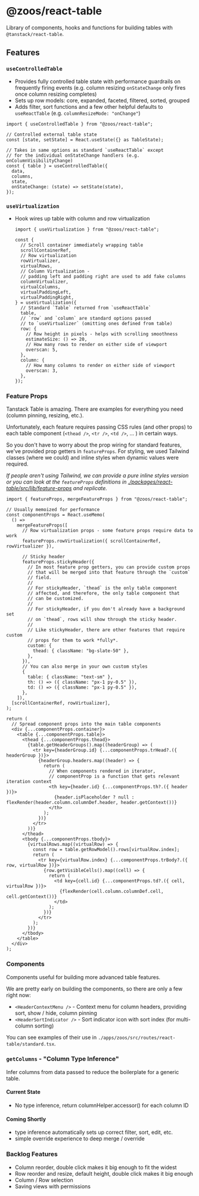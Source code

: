 # @zoos/react-table

Library of components, hooks and functions for building tables with `@tanstack/react-table`.

## Features

### `useControlledTable`

- Provides fully controlled table state with performance guardrails on frequently firing events (e.g. column resizing `onStateChange` only fires once column resizing completes)
- Sets up row models: core, expanded, faceted, filtered, sorted, grouped
- Adds filter, sort functions and a few other helpful defaults to `useReactTable` (e.g. `columnResizeMode: "onChange"`)

```tsx
import { useControlledTable } from "@zoos/react-table";

// Controlled external table state
const [state, setState] = React.useState({} as TableState);

// Takes in same options as standard `useReactTable` except
// for the individual onStateChange handlers (e.g. onColumnVisibilityChange)
const { table } = useControlledTable({
  data,
  columns,
  state,
  onStateChange: (state) => setState(state),
});
```

### `useVirtualization`

- Hook wires up table with column and row virtualization

  ```tsx
  import { useVirtualization } from "@zoos/react-table";

  const {
    // Scroll container immediately wrapping table
    scrollContainerRef,
    // Row virtualization
    rowVirtualizer,
    virtualRows,
    // Column Virtualization -
    // padding left and padding right are used to add fake columns
    columnVirtualizer,
    virtualColumns,
    virtualPaddingLeft,
    virtualPaddingRight,
  } = useVirtualization({
    // Standard `Table` returned from `useReactTable`
    table,
    // `row` and `column` are standard options passed
    // to `useVirtualizer` (omitting ones defined from table)
    row: {
      // Row height in pixels - helps with scrolling smoothness
      estimateSize: () => 20,
      // How many rows to render on either side of viewport
      overscan: 5,
    },
    column: {
      // How many columns to render on either side of viewport
      overscan: 3,
    },
  });
  ```

### Feature Props

Tanstack Table is amazing. There are examples for everything you need (column pinning, resizing, etc.).

Unfortunately, each feature requires passing CSS rules (and other props) to each table component (`<thead />`, `<tr />`, `<td />`, ... ) in certain ways.

So you don't have to worry about the prop wiring for standard features, we've provided prop getters in `featureProps`. For styling, we used Tailwind classes (where we could) and inline styles when dynamic values were required.

_If people aren't using Tailwind, we can provide a pure inline styles version or you can look at the `featureProps` definitions in [./packages/react-table/src/lib/feature-props](https://github.com/zoohilldata/zoos/tree/main/packages/react-table/src/lib/feature-props) and replicate._

```tsx
import { featureProps, mergeFeatureProps } from "@zoos/react-table";

// Usually memoized for performance
const componentProps = React.useMemo(
  () =>
    mergeFeatureProps([
      // Row virtualization props - some feature props require data to work
      featureProps.rowVirtualization({ scrollContainerRef, rowVirtualizer }),

      // Sticky header
      featureProps.stickyHeader({
        // In most feature prop getters, you can provide custom props
        // that will be merged into that feature through the `custom`
        // field.
        //
        // For stickyHeader, `thead` is the only table component
        // affected, and therefore, the only table component that
        // can be customized.
        //
        // For stickyHeader, if you don't already have a background set
        // on `thead`, rows will show through the sticky header.
        //
        // Like stickyHeader, there are other features that require custom
        // props for them to work *fully*.
        custom: {
          thead: { className: "bg-slate-50" },
        },
      }),
      // You can also merge in your own custom styles
      {
        table: { className: "text-sm" },
        th: () => ({ className: "px-1 py-0.5" }),
        td: () => ({ className: "px-1 py-0.5" }),
      },
    ]),
  [scrollContainerRef, rowVirtualizer],
);

return (
  // Spread component props into the main table components
  <div {...componentProps.container}>
    <table {...componentProps.table}>
      <thead {...componentProps.thead}>
        {table.getHeaderGroups().map((headerGroup) => (
          <tr key={headerGroup.id} {...componentProps.trHead?.({ headerGroup })}>
            {headerGroup.headers.map((header) => {
              return (
                // When components rendered in iterator,
                // componentProp is a function that gets relevant iteration context
                <th key={header.id} {...componentProps.th?.({ header })}>
                  {header.isPlaceholder ? null : flexRender(header.column.columnDef.header, header.getContext())}
                </th>
              );
            })}
          </tr>
        ))}
      </thead>
      <tbody {...componentProps.tbody}>
        {virtualRows.map((virtualRow) => {
          const row = table.getRowModel().rows[virtualRow.index];
          return (
            <tr key={virtualRow.index} {...componentProps.trBody?.({ row, virtualRow })}>
              {row.getVisibleCells().map((cell) => {
                return (
                  <td key={cell.id} {...componentProps.td?.({ cell, virtualRow })}>
                    {flexRender(cell.column.columnDef.cell, cell.getContext())}
                  </td>
                );
              })}
            </tr>
          );
        })}
      </tbody>
    </table>
  </div>
);
```

### Components

Components useful for building more advanced table features.

We are pretty early on building the components, so there are only a few right now:

- `<HeaderContextMenu />` - Context menu for column headers, providing sort, show / hide, column pinning
- `<HeaderSortIndicator />` - Sort indicator icon with sort index (for multi-column sorting)

You can see examples of their use in `./apps/zoos/src/routes/react-table/standard.tsx`.

### `getColumns` - "Column Type Inference"

Infer columns from data passed to reduce the boilerplate for a generic table.

#### Current State

- No type inference, return columnHelper.accessor() for each column ID

#### Coming Shortly

- type inference automatically sets up correct filter, sort, edit, etc.
- simple override experience to deep merge / override

### Backlog Features

- Column reorder, double click makes it big enough to fit the widest
- Row reorder and resize, default height, double click makes it big enough
- Column / Row selection
- Saving views with permissions
